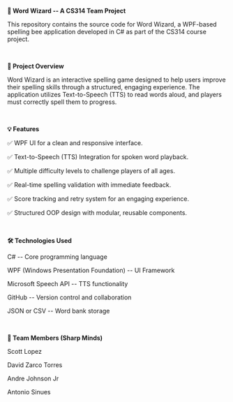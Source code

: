 **📌 Word Wizard -- A CS314 Team Project**

This repository contains the source code for Word Wizard, a WPF-based
spelling bee application developed in C# as part of the CS314 course
project.


<br>

**📝 Project Overview**

Word Wizard is an interactive spelling game designed to help users
improve their spelling skills through a structured, engaging experience.
The application utilizes Text-to-Speech (TTS) to read words aloud, and
players must correctly spell them to progress.


<br>

**💡 Features**

✅ WPF UI for a clean and responsive interface.

✅ Text-to-Speech (TTS) Integration for spoken word playback.

✅ Multiple difficulty levels to challenge players of all ages.

✅ Real-time spelling validation with immediate feedback.

✅ Score tracking and retry system for an engaging experience.

✅ Structured OOP design with modular, reusable components.


<br>

**🛠️ Technologies Used**

C# -- Core programming language

WPF (Windows Presentation Foundation) -- UI Framework

Microsoft Speech API -- TTS functionality

GitHub -- Version control and collaboration

JSON or CSV -- Word bank storage


<br>

**👥 Team Members (Sharp Minds)**

Scott Lopez

David Zarco Torres

Andre Johnson Jr

Antonio Sinues
